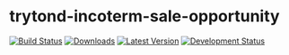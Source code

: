 trytond-incoterm-sale-opportunity
=================================

[![Build Status](https://travis-ci.org/openlabs/trytond-incoterm-sale-opportunity.svg?branch=develop)](https://travis-ci.org/openlabs/trytond-incoterm-sale-opportunity)
[![Downloads](https://pypip.in/download/openlabs_incoterm_sale_opportunity/badge.svg)](https://pypi.python.org/pypi/openlabs_incoterm_sale_opportunity/)
[![Latest Version](https://pypip.in/version/openlabs_incoterm_sale_opportunity/badge.svg)](https://pypi.python.org/pypi/openlabs_incoterm_sale_opportunity/)
[![Development Status](https://pypip.in/status/openlabs_incoterm_sale_opportunity/badge.svg)](https://pypi.python.org/pypi/openlabs_incoterm_sale_opportunity/)
